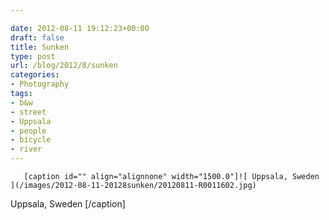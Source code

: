 ```yaml
---

date: 2012-08-11 19:12:23+00:00
draft: false
title: Sunken
type: post
url: /blog/2012/8/sunken
categories:
- Photography
tags:
- b&w
- street
- Uppsala
- people
- bicycle
- river
---
```



  
       [caption id="" align="alignnone" width="1500.0"]![ Uppsala, Sweden ](/images/2012-08-11-20128sunken/20120811-R0011602.jpg)
 Uppsala, Sweden [/caption]
